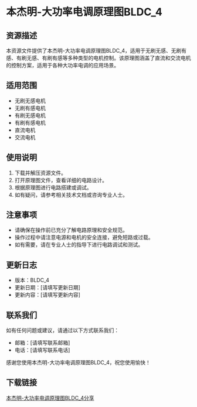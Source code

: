 # 本杰明-大功率电调原理图BLDC_4

## 资源描述
本资源文件提供了本杰明-大功率电调原理图BLDC_4，适用于无刷无感、无刷有感、有刷无感、有刷有感等多种类型的电机控制。该原理图涵盖了直流和交流电机的控制方案，适用于各种大功率电调的应用场景。

## 适用范围
- 无刷无感电机
- 无刷有感电机
- 有刷无感电机
- 有刷有感电机
- 直流电机
- 交流电机

## 使用说明
1. 下载并解压资源文件。
2. 打开原理图文件，查看详细的电路设计。
3. 根据原理图进行电路搭建或调试。
4. 如有疑问，请参考相关技术文档或咨询专业人士。

## 注意事项
- 请确保在操作前已充分了解电路原理和安全规范。
- 操作过程中请注意电源和电机的安全连接，避免短路或过载。
- 如有需要，请在专业人士的指导下进行电路调试和测试。

## 更新日志
- 版本：BLDC_4
- 更新日期：[请填写更新日期]
- 更新内容：[请填写更新内容]

## 联系我们
如有任何问题或建议，请通过以下方式联系我们：
- 邮箱：[请填写联系邮箱]
- 电话：[请填写联系电话]

感谢您使用本杰明-大功率电调原理图BLDC_4，祝您使用愉快！

## 下载链接

[本杰明-大功率电调原理图BLDC_4分享](https://pan.quark.cn/s/a0e3caa8904a)